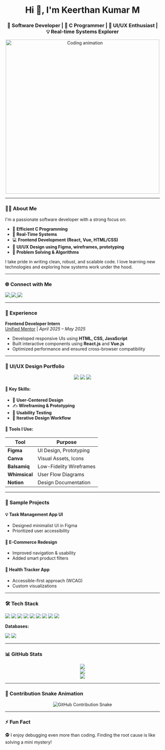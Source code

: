 <h1 align="center">Hi 👋, I'm Keerthan Kumar M</h1>
<h3 align="center">🚀 Software Developer | 🔧 C Programmer | 🎨 UI/UX Enthusiast | 💡 Real-time Systems Explorer</h3>

<p align="center">
  <img src="https://media.giphy.com/media/qgQUggAC3Pfv687qPC/giphy.gif" width="500" alt="Coding animation"/>
</p>

---

### 👨‍💻 About Me

I'm a passionate software developer with a strong focus on:

- 🔧 **Efficient C Programming**
- 🔄 **Real-Time Systems**
- 💻 **Frontend Development (React, Vue, HTML/CSS)**
- 🎨 **UI/UX Design using Figma, wireframes, prototyping**
- 🧠 **Problem Solving & Algorithms**

I take pride in writing clean, robust, and scalable code. I love learning new technologies and exploring how systems work under the hood.

---

### 🌐 Connect with Me

<p>
  <a href="https://www.linkedin.com/in/keerthan-kumar-m-793a97332/" target="_blank">
    <img src="https://img.shields.io/badge/-LinkedIn-blue?style=for-the-badge&logo=linkedin" />
  </a>
  <a href="https://www.hackerrank.com/keerthankumarmm" target="_blank">
    <img src="https://img.shields.io/badge/-HackerRank-2EC866?style=for-the-badge&logo=HackerRank&logoColor=white" />
  </a>
  <a href="https://leetcode.com/keerthan_kumar_m/" target="_blank">
    <img src="https://img.shields.io/badge/-LeetCode-FFA116?style=for-the-badge&logo=LeetCode&logoColor=white" />
  </a>
</p>

---

### 💼 Experience

**Frontend Developer Intern**  
[Unified Mentor](https://www.unifiedmentor.com/) | *April 2025 – May 2025*

- Developed responsive UIs using **HTML, CSS, JavaScript**
- Built interactive components using **React.js** and **Vue.js**
- Optimized performance and ensured cross-browser compatibility

---

### 🎨 UI/UX Design Portfolio

<p align="center">
  <img src="https://img.shields.io/badge/Figma-F24E1E?style=for-the-badge&logo=figma&logoColor=white"/>
  <img src="https://img.shields.io/badge/User%20Experience-%2300ADD8?style=for-the-badge&logoColor=white"/>
  <img src="https://img.shields.io/badge/User%20Interface-%23FFD700?style=for-the-badge&logoColor=black"/>
</p>

#### 📌 Key Skills:
- 🎯 **User-Centered Design**
- ✍️ **Wireframing & Prototyping**
- 🧪 **Usability Testing**
- 🔄 **Iterative Design Workflow**

#### 🔧 Tools I Use:
| Tool        | Purpose                     |
|-------------|-----------------------------|
| **Figma**   | UI Design, Prototyping      |
| **Canva**   | Visual Assets, Icons        |
| **Balsamiq**| Low-Fidelity Wireframes     |
| **Whimsical**| User Flow Diagrams         |
| **Notion**  | Design Documentation        |

---

### 🧪 Sample Projects

#### 💡 **Task Management App UI**
- Designed minimalist UI in Figma
- Prioritized user accessibility

#### 🛒 **E-Commerce Redesign**
- Improved navigation & usability
- Added smart product filters

#### 📱 **Health Tracker App**
- Accessible-first approach (WCAG)
- Custom visualizations

---

### 🛠️ Tech Stack

<p>
  <img src="https://img.shields.io/badge/C-00599C?style=for-the-badge&logo=c&logoColor=white"/>
  <img src="https://img.shields.io/badge/Python-3670A0?style=for-the-badge&logo=python&logoColor=white"/>
  <img src="https://img.shields.io/badge/JavaScript-F7DF1E?style=for-the-badge&logo=javascript&logoColor=black"/>
  <img src="https://img.shields.io/badge/HTML5-E34F26?style=for-the-badge&logo=html5&logoColor=white"/>
  <img src="https://img.shields.io/badge/CSS3-1572B6?style=for-the-badge&logo=css3&logoColor=white"/>
  <img src="https://img.shields.io/badge/Bootstrap-563D7C?style=for-the-badge&logo=bootstrap&logoColor=white"/>
  <img src="https://img.shields.io/badge/Vue.js-35495E?style=for-the-badge&logo=vue.js&logoColor=4FC08D"/>
  <img src="https://img.shields.io/badge/React-20232A?style=for-the-badge&logo=react&logoColor=61DAFB"/>
  <img src="https://img.shields.io/badge/Django-092E20?style=for-the-badge&logo=django&logoColor=white"/>
</p>

**Databases:**

<p>
  <img src="https://img.shields.io/badge/MySQL-00758F?style=for-the-badge&logo=mysql&logoColor=white"/>
  <img src="https://img.shields.io/badge/MongoDB-4EA94B?style=for-the-badge&logo=mongodb&logoColor=white"/>
</p>

---

### 📊 GitHub Stats

<p align="center">
  <img src="https://github-readme-stats.vercel.app/api?username=keerthankumarm&show_icons=true&theme=radical" />
  <br />
  <img src="https://github-readme-stats.vercel.app/api/top-langs/?username=keerthankumarm&layout=compact&theme=radical" />
  <br />
  <img src="https://github-readme-streak-stats.herokuapp.com/?user=keerthankumarm&theme=radical" />
</p>

---

### 🐍 Contribution Snake Animation

<p align="center">
  <img src="https://raw.githubusercontent.com/keerthankumarm/keerthankumarm/output/github-contribution-grid-snake.svg" alt="GitHub Contribution Snake"/>
</p>

---

### ⚡ Fun Fact

🕵️ I enjoy debugging even more than coding. Finding the root cause is like solving a mini mystery!
